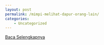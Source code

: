 ```yaml
---
layout: post
permalink: /mimpi-melihat-dapur-orang-lain/
categories:
    - Uncategorized
---
```


[Baca Selengkapnya](/08)